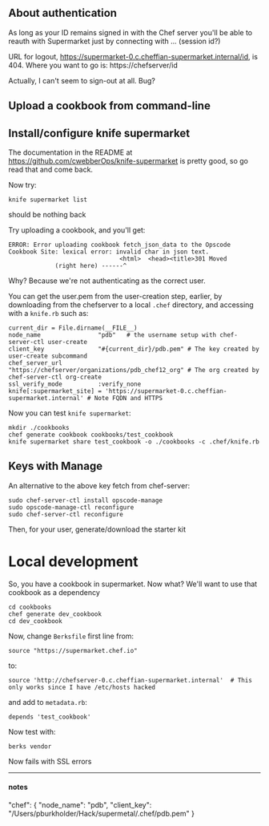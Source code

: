 ## About authentication

As long as your ID remains signed in with the Chef server you'll be able to reauth with Supermarket just by connecting with ... (session id?)

URL for logout, https://supermarket-0.c.cheffian-supermarket.internal/id, is 404. Where you want to go is: https://chefserver/id

Actually, I can't seem to sign-out at all. Bug?

## Upload a cookbook from command-line

## Install/configure knife supermarket

The documentation in the README at https://github.com/cwebberOps/knife-supermarket is pretty good, so go read that and come back.

Now try:

    knife supermarket list

should be nothing back

Try uploading a cookbook, and you'll get:

    ERROR: Error uploading cookbook fetch_json_data to the Opscode Cookbook Site: lexical error: invalid char in json text.
                                   <html>  <head><title>301 Moved
                 (right here) ------^

Why? Because we're not authenticating as the correct user.

You can get the user.pem from the user-creation step, earlier, by downloading from the chefserver to a local `.chef` directory, and accessing with a `knife.rb` such as:

    current_dir = File.dirname(__FILE__)
    node_name                "pdb"   # the username setup with chef-server-ctl user-create
    client_key               "#{current_dir}/pdb.pem" # The key created by user-create subcommand
    chef_server_url          "https://chefserver/organizations/pdb_chef12_org" # The org created by chef-server-ctl org-create
    ssl_verify_mode          :verify_none
    knife[:supermarket_site] = 'https://supermarket-0.c.cheffian-supermarket.internal' # Note FQDN and HTTPS

Now you can test `knife supermarket`:

    mkdir ./cookbooks
    chef generate cookbook cookbooks/test_cookbook
    knife supermarket share test_cookbook -o ./cookbooks -c .chef/knife.rb


## Keys with Manage

An alternative to the above key fetch from chef-server:

    sudo chef-server-ctl install opscode-manage
    sudo opscode-manage-ctl reconfigure
    sudo chef-server-ctl reconfigure

Then, for your user, generate/download the starter kit


# Local development

So, you have a cookbook in supermarket. Now what? We'll want to use that cookbook as a dependency

    cd cookbooks
    chef generate dev_cookbook
    cd dev_cookbook

Now, change `Berksfile` first line from:

    source "https://supermarket.chef.io"

to:

    source 'http://chefserver-0.c.cheffian-supermarket.internal'  # This only works since I have /etc/hosts hacked

and add to `metadata.rb`:

    depends 'test_cookbook'

Now test with:


    berks vendor 

Now fails with SSL errors










-----
#### notes

"chef": {
  "node_name": "pdb",
  "client_key": "/Users/pburkholder/Hack/supermetal/.chef/pdb.pem"
}

